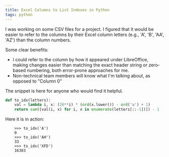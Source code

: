 ```yaml
---
title: Excel Columns to List Indexes in Python
tags: python
---
```


I was working on some CSV files for a project. I figured that it would be
easier to refer to the columns by their Excel column letters (e.g., 'A', 'B',
'AA', 'AZ') than the column numbers.

Some clear benefits:

- I could refer to the column by how it appeared under LibreOffice, making
  changes easier than matching the exact header string or zero-based
  numbering, both error-prone approaches for me.
- Non-technical team members will know what I'm talking about, as opposed to
  "Column 0"

The snippet is here for anyone who would find it helpful.

```python
def to_idx(letters):
    val = lambda i, x: (26**i) * (ord(x.lower()) - ord('a') + 1)
    return sum([val(i, x) for i, x in enumerate(letters[::-1])]) - 1
```

Here it is in action:

```
    >>> to_idx('A')
    0
    >>> to_idx('AH')
    33
    >>> to_idx('XFD')
    16383
```
